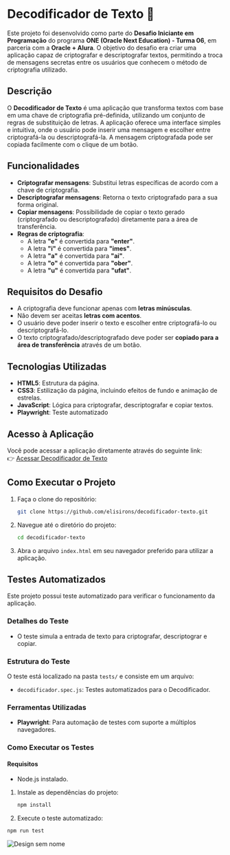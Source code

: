 
# Decodificador de Texto 🚀

Este projeto foi desenvolvido como parte do **Desafio Iniciante em Programação** do programa **ONE (Oracle Next Education) - Turma 06**, em parceria com a **Oracle + Alura**. O objetivo do desafio era criar uma aplicação capaz de criptografar e descriptografar textos, permitindo a troca de mensagens secretas entre os usuários que conhecem o método de criptografia utilizado.

## Descrição
O **Decodificador de Texto** é uma aplicação que transforma textos com base em uma chave de criptografia pré-definida, utilizando um conjunto de regras de substituição de letras. A aplicação oferece uma interface simples e intuitiva, onde o usuário pode inserir uma mensagem e escolher entre criptografá-la ou descriptografá-la. A mensagem criptografada pode ser copiada facilmente com o clique de um botão.

## Funcionalidades
- **Criptografar mensagens**: Substitui letras específicas de acordo com a chave de criptografia.
- **Descriptografar mensagens**: Retorna o texto criptografado para a sua forma original.
- **Copiar mensagens**: Possibilidade de copiar o texto gerado (criptografado ou descriptografado) diretamente para a área de transferência.
- **Regras de criptografia**:
  - A letra **"e"** é convertida para **"enter"**.
  - A letra **"i"** é convertida para **"imes"**.
  - A letra **"a"** é convertida para **"ai"**.
  - A letra **"o"** é convertida para **"ober"**.
  - A letra **"u"** é convertida para **"ufat"**.

## Requisitos do Desafio
- A criptografia deve funcionar apenas com **letras minúsculas**.
- Não devem ser aceitas **letras com acentos**.
- O usuário deve poder inserir o texto e escolher entre criptografá-lo ou descriptografá-lo.
- O texto criptografado/descriptografado deve poder ser **copiado para a área de transferência** através de um botão.

## Tecnologias Utilizadas
- **HTML5**: Estrutura da página.
- **CSS3**: Estilização da página, incluindo efeitos de fundo e animação de estrelas.
- **JavaScript**: Lógica para criptografar, descriptografar e copiar textos.
- **Playwright**: Teste automatizado
  
## Acesso à Aplicação
Você pode acessar a aplicação diretamente através do seguinte link:  
👉 [Acessar Decodificador de Texto](https://elisirons.github.io/decodificador/)

## Como Executar o Projeto
1. Faça o clone do repositório:
   ```bash
   git clone https://github.com/elisirons/decodificador-texto.git
   ```
2. Navegue até o diretório do projeto:
   ```bash
   cd decodificador-texto
   ```
3. Abra o arquivo `index.html` em seu navegador preferido para utilizar a aplicação.


## Testes Automatizados
Este projeto possui teste automatizado para verificar o funcionamento da aplicação.

### Detalhes do Teste

- O teste simula a entrada de texto para criptografar, descriptograr e copiar.
  
### Estrutura do Teste

O teste está localizado na pasta `tests/` e consiste em um arquivo:

- `decodificador.spec.js`: Testes automatizados para o Decodificador.

### Ferramentas Utilizadas

- **Playwright**: Para automação de testes com suporte a múltiplos navegadores.

### Como Executar os Testes

#### Requisitos

- Node.js instalado.

1. Instale as dependências do projeto:

   ```bash
   npm install
   ```

2. Execute o teste automatizado:

  ```bash
  npm run test
  ```


![Design sem nome](https://github.com/ElisIrons/decodificador/assets/86434261/392bb0f4-acb2-4ffe-99e1-22de0f4348eb)

